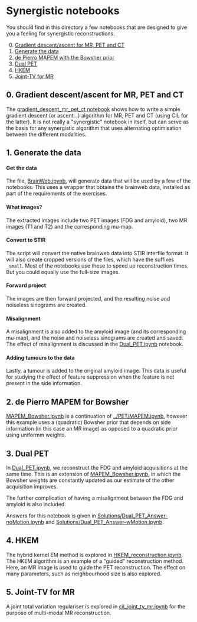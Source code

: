# Synergistic notebooks

You should find in this directory a few notebooks that are designed to give you a feeling for synergistic reconstructions.

0. [Gradient descent/ascent for MR, PET and CT](#gradient-descent-for-MR-PET-CT)
1. [Generate the data](#gen_data)
2. [de Pierro MAPEM with the Bowsher prior](#de_pierro)
3. [Dual PET](#dual_pet)
4. [HKEM](#HKEM)
5. [Joint-TV for MR](#Joint-TV)

## 0. Gradient descent/ascent for MR, PET and CT<a name="gradient-descent-for-MR-PET-CT"></a>

The [gradient_descent_mr_pet_ct notebook](gradient_descent_mr_pet_ct.ipynb) shows how to write
a simple gradient descent (or ascent...) algorithm for MR, PET and CT (using CIL for the latter).
It is not really a "synergistic" notebook in itself, but can serve as the basis for any synergistic algorithm that uses alternating optimisation between the different modalities.

## 1. Generate the data <a name="gen_data"></a>

#### Get the data

The file, [BrainWeb.ipynb](BrainWeb.ipynb), will generate data that will be used by a few of the notebooks. This uses a wrapper that obtains the brainweb data, installed as part of the requirements of the exercises.

#### What images?

The extracted images include two PET images (FDG and amyloid), two MR images (T1 and T2) and the corresponding mu-map.

#### Convert to STIR

The script will convert the native brainweb data into STIR interfile format. It will also create cropped versions of the files, which have the suffixes `_small`. Most of the notebooks use these to speed up reconstruction times. But you could equally use the full-size images.

#### Forward project
The images are then forward projected, and the resulting noise and noiseless sinograms are created.

#### Misalignment

A misalignment is also added to the amyloid image (and its corresponding mu-map), and the noise and noiseless sinograms are created and saved. The effect of misalignment is discussed in the [Dual_PET.ipynb](Dual_PET.ipynb) notebook.

#### Adding tumours to the data

Lastly, a tumour is added to the original amyloid image. This data is useful for studying the effect of feature suppression when the feature is not present in the side information.

## 2. de Pierro MAPEM for Bowsher <a name="de_pierro"></a>

[MAPEM_Bowsher.ipynb](MAPEM_Bowsher.ipynb) is a continuation of [../PET/MAPEM.ipynb](../PET/MAPEM.ipynb), however this example uses a (quadratic) Bowsher prior that depends on side information (in this case an MR image) as opposed to a quadratic prior using uniformm weights.

## 3. Dual PET <a name="dual_pet"></a>

In [Dual_PET.ipynb](Dual_PET.ipynb), we reconstruct the FDG and amyloid acquisitions at the same time. This is an extension of [MAPEM_Bowsher.ipynb](MAPEM_Bowsher.ipynb), in which the Bowsher weights are constantly updated as our estimate of the other acquisition improves. 

The further complication of having a misalignment between the FDG and amyloid is also included. 

Answers for this notebook is given in [Solutions/Dual\_PET\_Answer-noMotion.ipynb](Solutions/Dual_PET_Answer-noMotion.ipynb) and [Solutions/Dual\_PET\_Answer-wMotion.ipynb](Solutions/Dual_PET_Answer-wMotion.ipynb).

## 4. HKEM <a name="HKEM"></a>

The hybrid kernel EM method is explored in [HKEM_reconstruction.ipynb](HKEM_reconstruction.ipynb). The HKEM algorithm is an example of a "guided" reconstruction method. Here, an MR image is used to guide the PET reconstruction. The effect on many parameters, such as neighbourhood size is also explored.

## 5. Joint-TV for MR <a name="Joint-TV"></a>

A joint total variation regulariser is explored in [cil_joint_tv_mr.ipynb](cil_joint_tv_mr.ipynb) for the purpose of multi-modal MR reconstruction.